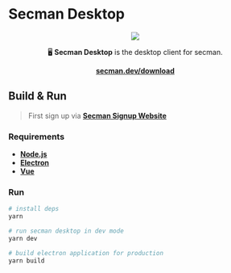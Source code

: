 # Secman Desktop

<p align="center">
  <img src="https://assets.secman.dev/apps/desktop/tree.svg" />
</p>

<p align="center">
  🖥️ <strong>Secman Desktop</strong> is the desktop client for secman.
</p>

<p align="center">
  <a href="https://secman.dev/download#choose"><strong>secman.dev/download</strong></a>
</p>

## Build & Run

> First sign up via [**Secman Signup Website**](https://signup.secman.dev)

### Requirements

- [**Node.js**](https://nodejs.org)
- [**Electron**](https://www.electronjs.org)
- [**Vue**](https://vuejs.org)

### Run

``` bash
# install deps
yarn

# run secman desktop in dev mode
yarn dev

# build electron application for production
yarn build
```
